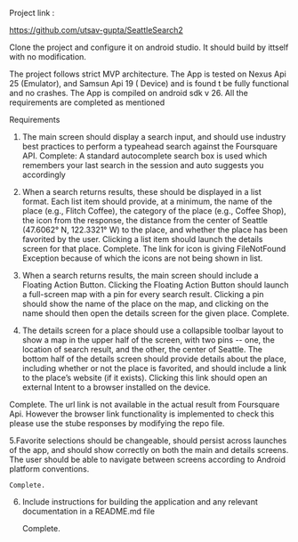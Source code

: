 Project link :

https://github.com/utsav-gupta/SeattleSearch2

Clone the project and configure it on android studio. It should build by ittself with no modification.

The project follows strict MVP architecture.
The App is tested on Nexus Api 25 (Emulator), and Samsun Api 19 ( Device) and is found t be fully functional and no crashes.
The App is compiled on android sdk v 26.
All the requirements are completed as mentioned

Requirements
1. The main screen should display a search input, and should use industry best practices to perform a typeahead search against the Foursquare API.
	Complete: A standard autocomplete search box is used which remembers your last search in the session and auto suggests you accordingly

2. When a search returns results, these should be displayed in a list format. Each list item should provide, at a minimum, the name of the place (e.g., Flitch Coffee), the category of the place (e.g., Coffee Shop), the icon from the response, the distance from the center of Seattle (47.6062° N, 122.3321° W) to the place, and whether the place has been favorited by the user. Clicking a list item should launch the details screen for that place.
	Complete. The link for icon is giving FileNotFound Exception because of which the icons are not being shown in list.

3. When a search returns results, the main screen should include a Floating Action Button. Clicking the Floating Action Button should launch a full-screen map with a pin for every search result. Clicking a pin should show the name of the place on the map, and clicking on the name should then open the details screen for the given place.
	Complete.

4. The details screen for a place should use a collapsible toolbar layout to show a map in the upper half of the screen, with two pins -- one, the location of search result, and the other, the center of Seattle. The bottom half of the details screen should provide details about the place, including whether or not the place is favorited, and should include a link to the place’s website (if it exists). Clicking this link should open an external Intent to a browser installed on the device.

Complete. The url link is not available in the actual result from Foursquare Api. However the browser link functionality is implemented to check this please use the stube responses by modifying the repo file.


5.Favorite selections should be changeable, should persist across launches of the app, and should show correctly on both the main and details screens.
The user should be able to navigate between screens according to Android platform conventions.

	Complete.



6. Include instructions for building the application and any relevant documentation in a README.md file

    Complete.